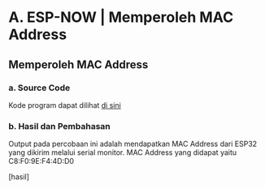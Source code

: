 # A. ESP-NOW | Memperoleh MAC Address

## Memperoleh MAC Address

### a. Source Code
Kode program dapat dilihat <a href="https://github.com/sabrinavirry/Sistem-Embedded/blob/master/jobsheet%202.1/a.%20Memperoleh%20MAC%20Address%20ESP32%20Receiver/1.%20Memperoleh%20MAC%20Address%20ESP32%20Receiver/mac_address.ino">di sini</a>

### b. Hasil dan Pembahasan
Output pada percobaan ini adalah mendapatkan MAC Address dari ESP32 yang dikirim melalui serial monitor.
MAC Address yang didapat yaitu C8:F0:9E:F4:4D:D0

[hasil]

